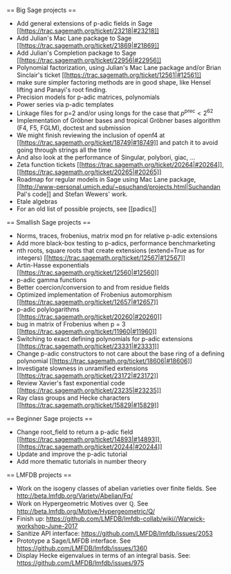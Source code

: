 == Big Sage projects ==

 * Add general extensions of p-adic fields in Sage [[https://trac.sagemath.org/ticket/23218|#23218]]
 * Add Julian's Mac Lane package to Sage [[https://trac.sagemath.org/ticket/21869|#21869]]
 * Add Julian's Completion package to Sage [[https://trac.sagemath.org/ticket/22956|#22956]]
 * Polynomial factorization, using Julian's Mac Lane package and/or Brian Sinclair's ticket [[https://trac.sagemath.org/ticket/12561|#12561]]
  * make sure simpler factoring methods are in good shape, like Hensel lifting and Panayi's root finding.
 * Precision models for p-adic matrices, polynomials
 * Power series via p-adic templates
 * Linkage files for p=2 and/or using longs for the case that $p^{\text{prec}} < 2^{62}$
 * Implementation of Gröbner bases and tropical Gröbner bases algorithm (F4, F5, FGLM), doctest and submission
  * We might finish reviewing the inclusion of openf4 at [[https://trac.sagemath.org/ticket/18749|#18749]] and patch it to avoid going through strings all the time
  * And also look at the performance of Singular, polybori, giac, ...
 * Zeta function tickets [[https://trac.sagemath.org/ticket/20264|#20264]], [[https://trac.sagemath.org/ticket/20265|#20265]]
 * Roadmap for regular models in Sage using Mac Lane package, [[http://www-personal.umich.edu/~psuchand/projects.html|Suchandan Pal's code]] and Stefan Wewers' work.
 * Etale algebras
 * For an old list of possible projects, see [[padics]]

== Smallish Sage projects ==

 * Norms, traces, frobenius, matrix mod pn for relative p-adic extensions
 * Add more black-box testing to p-adics, performance benchmarketing
 * nth roots, square roots that create extensions (extend=True as for integers) [[https://trac.sagemath.org/ticket/12567|#12567]]
 * Artin-Hasse exponentials [[https://trac.sagemath.org/ticket/12560|#12560]]
 * p-adic gamma functions
 * Better coercion/conversion to and from residue fields
 * Optimized implementation of Frobenius automorphism [[https://trac.sagemath.org/ticket/12657|#12657]]
 * p-adic polylogarithms [[https://trac.sagemath.org/ticket/20260|#20260]]
 * bug in matrix of Frobenius when p = 3 [[https://trac.sagemath.org/ticket/11960|#11960]]
 * Switching to exact defining polynomials for p-adic extensions [[https://trac.sagemath.org/ticket/23331|#23331]]
 * Change p-adic constructors to not care about the base ring of a defining polynomial [[https://trac.sagemath.org/ticket/18606|#18606]]
 * Investigate slowness in unramified extensions [[https://trac.sagemath.org/ticket/23172|#23172]]
 * Review Xavier's fast exponential code [[https://trac.sagemath.org/ticket/23235|#23235]]
 * Ray class groups and Hecke characters [[https://trac.sagemath.org/ticket/15829|#15829]]

== Beginner Sage projects ==

 * Change root_field to return a p-adic field [[https://trac.sagemath.org/ticket/14893|#14893]], [[https://trac.sagemath.org/ticket/20244|#20244]]
 * Update and improve the p-adic tutorial
 * Add more thematic tutorials in number theory
 
== LMFDB projects ==

 * Work on the isogeny classes of abelian varieties over finite fields. See http://beta.lmfdb.org/Variety/Abelian/Fq/
 * Work on Hypergeometric Motives over ℚ. See http://beta.lmfdb.org/Motive/Hypergeometric/Q/
 * Finish up: https://github.com/LMFDB/lmfdb-collab/wiki//Warwick-workshop-June-2017
 * Sanitize API interface: https://github.com/LMFDB/lmfdb/issues/2053
 * Prototype a Sage/LMFDB interface. See https://github.com/LMFDB/lmfdb/issues/1360 
 * Display Hecke eigenvalues in terms of an integral basis. See: https://github.com/LMFDB/lmfdb/issues/975
